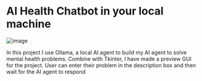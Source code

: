 # AI Health Chatbot in your local machine
![image](https://github.com/user-attachments/assets/b852ebb3-6f9a-47bd-8192-6eeefe3af623)

In this project I use Ollama, a local AI agent to build my AI agent to solve mental health problems. Combine with Tkinter, I have made a preview GUI for the project.
User can enter their problem in the description box and then wait for the AI agent to respond
